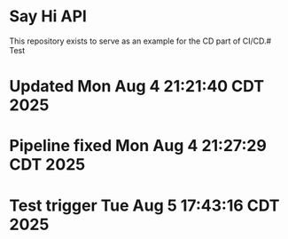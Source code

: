 # Say Hi API
This repository exists to serve as an example for the CD part of CI/CD.# Test
# Updated Mon Aug  4 21:21:40 CDT 2025
# Pipeline fixed Mon Aug  4 21:27:29 CDT 2025
# Test trigger Tue Aug  5 17:43:16 CDT 2025
